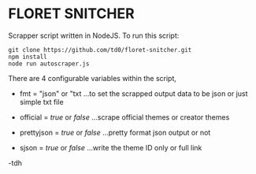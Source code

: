 # FLORET SNITCHER

Scrapper script written in NodeJS.
To run this script:

```
git clone https://github.com/td0/floret-snitcher.git
npm install
node run autoscraper.js
```

There are 4 configurable variables within the script,

* fmt = "json" or "txt
...to set the scrapped output data to be json or just simple txt file

* official = _true_ or _false_
...scrape official themes or creator themes

* prettyjson = _true_ or _false_
...pretty format json output or not

* sjson = _true_ or _false_
...write the theme ID only or full link

-tdh
